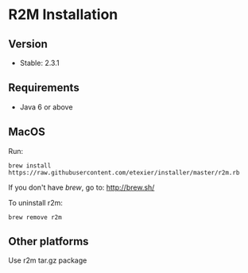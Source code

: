 R2M Installation
================

Version
-------
 - Stable: 2.3.1

Requirements
------------
  - Java 6 or above

MacOS
-----
Run:
```
brew install https://raw.githubusercontent.com/etexier/installer/master/r2m.rb
```

If you don't have _brew_, go to: http://brew.sh/


To uninstall r2m:
```
brew remove r2m
```

Other platforms
---------------

Use r2m tar.gz package
